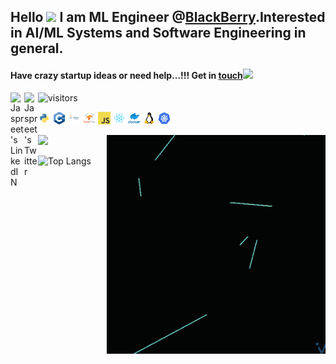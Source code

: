 ## Hello <img src="https://media.giphy.com/media/hvRJCLFzcasrR4ia7z/giphy.gif" width="30px"> I am ML Engineer @[BlackBerry](https://www.blackberry.com/us/en).Interested in AI/ML Systems and Software Engineering in general.
#### Have crazy startup ideas or need help...!!! Get in [touch](mailto:jass.waraich@icloud.com)<img src="https://media.giphy.com/media/YmjleYhDTUiYw/giphy.gif?cid=ecf05e47iz8ahrex574z6m3j7n6vdwg460frf44f5rb74mtq&rid=giphy.gif&ct=g" height="20">

<a href="https://www.linkedin.com/in/iamjaspreet/">
  <img align="left" alt="Jaspreet's LinkedIN" width="22px" src="https://raw.githubusercontent.com/peterthehan/peterthehan/master/assets/linkedin.svg"/>
</a>
<a href="https://twitter.com/TheJassWaraich">
  <img align="left" alt="Jaspreet's Twitter" width="22px" src="https://raw.githubusercontent.com/peterthehan/peterthehan/master/assets/twitter.svg"/>
</a>

![visitors](https://visitor-badge.glitch.me/badge?page_id=jasswaraich.jasswaraich)

<code><img height="20" src="https://raw.githubusercontent.com/github/explore/80688e429a7d4ef2fca1e82350fe8e3517d3494d/topics/python/python.png"></code>
<code><img height="20" src="https://raw.githubusercontent.com/github/explore/80688e429a7d4ef2fca1e82350fe8e3517d3494d/topics/cpp/cpp.png"></code>
<code><img height="20" src="https://raw.githubusercontent.com/github/explore/80688e429a7d4ef2fca1e82350fe8e3517d3494d/topics/java/java.png"></code>
<code><img height="20" src="https://raw.githubusercontent.com/github/explore/80688e429a7d4ef2fca1e82350fe8e3517d3494d/topics/tensorflow/tensorflow.png"></code>
<code><img height="20" src="https://raw.githubusercontent.com/github/explore/80688e429a7d4ef2fca1e82350fe8e3517d3494d/topics/javascript/javascript.png"></code>
<code><img height="20" src="https://raw.githubusercontent.com/github/explore/80688e429a7d4ef2fca1e82350fe8e3517d3494d/topics/react/react.png"></code>
<code><img height="20" src="https://raw.githubusercontent.com/github/explore/80688e429a7d4ef2fca1e82350fe8e3517d3494d/topics/docker/docker.png"></code>
<code><img height="20" src="https://raw.githubusercontent.com/github/explore/80688e429a7d4ef2fca1e82350fe8e3517d3494d/topics/linux/linux.png"></code>
<code><img height="20" src="https://raw.githubusercontent.com/github/explore/80688e429a7d4ef2fca1e82350fe8e3517d3494d/topics/kubernetes/kubernetes.png"></code>

<img height=350 width=350 align="right" src="assets/images/ai.gif" alt="ai gif" />

<img height="180em" src="https://github-readme-stats.vercel.app/api?username=jasswaraich&theme=cobalt&show_icons=true&hide_border=true&&count_private=true&include_all_commits=true" />

![Top Langs](https://github-readme-stats.vercel.app/api/top-langs/?username=jasswaraich&theme=cobalt "Jaspreet's Lang card")

<!---
jasswaraich/jasswaraich is a ✨ special ✨ repository because its `README.md` (this file) appears on your GitHub profile.
You can click the Preview link to take a look at your changes.
--->
